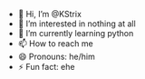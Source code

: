 - 👋 Hi, I’m @KStrix
- 👀 I’m interested in nothing at all
- 🌱 I’m currently learning python
- 📫 How to reach me
- 😄 Pronouns: he/him
- ⚡ Fun fact: ehe

<!---
KStrix/KStrix is a ✨ special ✨ repository because its `README.md` (this file) appears on your GitHub profile.
You can click the Preview link to take a look at your changes.
--->
